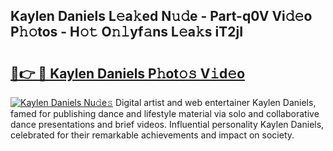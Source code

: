 ## Kaylen Daniels L𝚎a𝚔ed N𝚞𝚍e - Part-q0V Vi𝚍𝚎o P𝚑𝚘tos - H𝚘𝚝 O𝚗𝚕yf𝚊ns L𝚎a𝚔s iT2jI

# <h2><a href="http://kf6152.oniu.top/?m=Kaylen+Daniels">🔗👉 🔴 Kaylen Daniels P𝚑ot𝚘𝚜 V𝚒d𝚎o</a></h2>

[![Kaylen Daniels Nu𝚍e𝚜](https://i.imgur.com/0qMVB7G.gif)](http://kf6152.oniu.top/?m=Kaylen+Daniels)
Digital artist and web entertainer Kaylen Daniels, famed for publishing dance and lifestyle material via solo and collaborative dance presentations and brief videos. Influential personality Kaylen Daniels, celebrated for their remarkable achievements and impact on society.  
